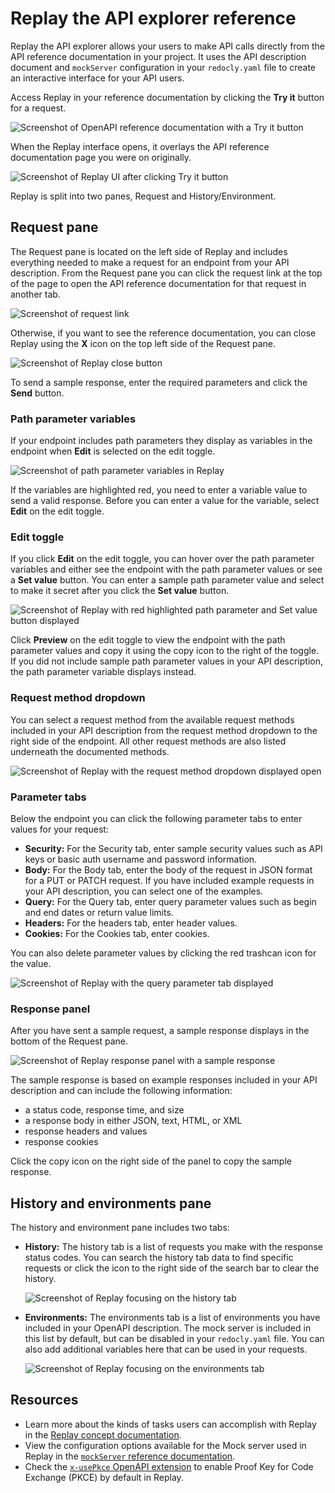 # Replay the API explorer reference

Replay the API explorer allows your users to make API calls directly from the API reference documentation in your project.
It uses the API description document and `mockServer` configuration in your `redocly.yaml` file to create an interactive interface for your API users.

Access Replay in your reference documentation by clicking the **Try it** button for a request.

![Screenshot of OpenAPI reference documentation with a Try it button](../images/replay-tryit.png)

When the Replay interface opens, it overlays the API reference documentation page you were on originally.

![Screenshot of Replay UI after clicking Try it button](../images/main-replay-ui.png)

Replay is split into two panes, Request and History/Environment.

## Request pane

The Request pane is located on the left side of Replay and includes everything needed to make a request for an endpoint from your API description.
From the Request pane you can click the request link at the top of the page to open the API reference documentation for that request in another tab.

![Screenshot of request link](../images/replay-request-button.png)

Otherwise, if you want to see the reference documentation, you can close Replay using the **X** icon on the top left side of the Request pane.

![Screenshot of Replay close button](../images/replay-close.png)

To send a sample response, enter the required parameters and click the **Send** button.

### Path parameter variables

If your endpoint includes path parameters they display as variables in the endpoint when **Edit** is selected on the edit toggle.

![Screenshot of path parameter variables in Replay](../images/replay-path-parameters.png)

If the variables are highlighted red, you need to enter a variable value to send a valid response.
Before you can enter a value for the variable, select **Edit** on the edit toggle.

### Edit toggle

If you click **Edit** on the edit toggle, you can hover over the path parameter variables and either see the endpoint with the path parameter values or see a **Set value** button.
You can enter a sample path parameter value and select to make it secret after you click the **Set value** button.

![Screenshot of Replay with red highlighted path parameter and Set value button displayed](../images/replay-set-path-param.png)

Click **Preview** on the edit toggle to view the endpoint with the path parameter values and copy it using the copy icon to the right of the toggle.
If you did not include sample path parameter values in your API description, the path parameter variable displays instead.

### Request method dropdown

You can select a request method from the available request methods included in your API description from the request method dropdown to the right side of the endpoint.
All other request methods are also listed underneath the documented methods.

![Screenshot of Replay with the request method dropdown displayed open](../images/replay-method-dd.png)

### Parameter tabs

Below the endpoint you can click the following parameter tabs to enter values for your request:

- **Security:** For the Security tab, enter sample security values such as API keys or basic auth username and password information.
- **Body:** For the Body tab, enter the body of the request in JSON format for a PUT or PATCH request.
  If you have included example requests in your API description, you can select one of the examples.
- **Query:** For the Query tab, enter query parameter values such as begin and end dates or return value limits.
- **Headers:** For the headers tab, enter header values.
- **Cookies:** For the Cookies tab, enter cookies.

You can also delete parameter values by clicking the red trashcan icon for the value.

![Screenshot of Replay with the query parameter tab displayed](../images/replay-parameter-tabs.png)

### Response panel

After you have sent a sample request, a sample response displays in the bottom of the Request pane.

![Screenshot of Replay response panel with a sample response](../images/replay-response.png)

The sample response is based on example responses included in your API description and can include the following information:

- a status code, response time, and size
- a response body in either JSON, text, HTML, or XML
- response headers and values
- response cookies

Click the copy icon on the right side of the panel to copy the sample response.

## History and environments pane

The history and environment pane includes two tabs:

- **History:** The history tab is a list of requests you make with the response status codes.
  You can search the history tab data to find specific requests or click the icon to the right side of the search bar to clear the history.

  ![Screenshot of Replay focusing on the history tab](../images/replay-history-tab.png)

- **Environments:** The environments tab is a list of environments you have included in your OpenAPI description.
  The mock server is included in this list by default, but can be disabled in your `redocly.yaml` file.
  You can also add additional variables here that can be used in your requests.

  ![Screenshot of Replay focusing on the environments tab](../images/replay-environments-tab.png)

## Resources

- Learn more about the kinds of tasks users can accomplish with Replay in the [Replay concept documentation](../../setup/concepts/replay.md).
- View the configuration options available for the Mock server used in Replay in the [`mockServer` reference documentation](../../config/mock-server.md).
- Check the [`x-usePkce` OpenAPI extension](./openapi-extensions/x-use-pkce.md) to enable Proof Key for Code Exchange (PKCE) by default in Replay.
